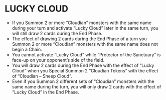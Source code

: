 # LUCKY CLOUD

*   If you Summon 2 or more “Cloudian” monsters with the same name during your turn and activate “Lucky Cloud” later in the same turn, you will still draw 2 cards during the End Phase.
*   The effect of drawing 2 cards during the End Phase of a turn you Summon 2 or more “Cloudian” monsters with the same name does not begin a Chain.
*   You cannot activate “Lucky Cloud” while “Protector of the Sanctuary” is face-up on your opponent’s side of the field.
*   You will draw 2 cards during the End Phase with the effect of “Lucky Cloud” when you Special Summon 2 “Cloudian Tokens” with the effect of “Cloudian – Sheep Cloud”.
*   Even if you Summon 2 different sets of “Cloudian” monsters with the same name during the turn, you will only draw 2 cards with the effect of “Lucky Cloud” in the End Phase.
